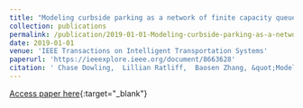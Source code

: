 ```yaml
---
title: "Modeling curbside parking as a network of finite capacity queues"
collection: publications
permalink: /publication/2019-01-01-Modeling-curbside-parking-as-a-network-of-finite-capacity-queues
date: 2019-01-01
venue: 'IEEE Transactions on Intelligent Transportation Systems'
paperurl: 'https://ieeexplore.ieee.org/document/8663628'
citation: ' Chase Dowling,  Lillian Ratliff,  Baosen Zhang, &quot;Modeling curbside parking as a network of finite capacity queues.&quot; To appear in IEEE Transactions on Intelligent Transportation Systems, 2019.'
---
```

[Access paper here](https://ieeexplore.ieee.org/document/8663628){:target="_blank"}
